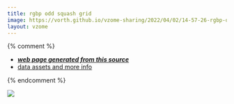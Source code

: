 ```yaml
---
title: rgbp odd squash grid
image: https://vorth.github.io/vzome-sharing/2022/04/02/14-57-26-rgbp-odd-squash-grid/rgbp-odd-squash-grid.png
layout: vzome
---
```


{% comment %}
 - [***web page generated from this source***][post]
 - [data assets and more info][github]

[post]: <https://vorth.github.io/vzome-sharing/2022/04/02/rgbp-odd-squash-grid-14-57-26.html>
[github]: <https://github.com/vorth/vzome-sharing/tree/main/2022/04/02/14-57-26-rgbp-odd-squash-grid/>
{% endcomment %}

<vzome-viewer style="width: 100%; height: 65vh;"
       src="https://vorth.github.io/vzome-sharing/2022/04/02/14-57-26-rgbp-odd-squash-grid/rgbp-odd-squash-grid.vZome" >
  <img src="https://vorth.github.io/vzome-sharing/2022/04/02/14-57-26-rgbp-odd-squash-grid/rgbp-odd-squash-grid.png" />
</vzome-viewer>